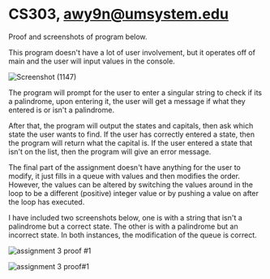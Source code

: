 # CS303, awy9n@umsystem.edu

Proof and screenshots of program below.

This program doesn't have a lot of user involvement, but it operates off of main and the user will input values in the console. 

![Screenshot (1147)](https://user-images.githubusercontent.com/91101801/206593727-bab5951d-707e-4257-b371-8fbd3463bea2.png)

The program will prompt for the user to enter a singular string  to check if its a palindrome, 
upon entering it, the user will get a message if what they entered is or isn't a palindrome. 

After that, the program will output the states and capitals, then ask which state the user wants to find.
If the user has correctly entered a state, then the program will return what the capital is.
If the user entered a state that isn't on the list, then the program will give an error message.

The final part of the assignment doesn't have anything for the user to modify, it just fills in a queue 
with values and then modifies the order. However, the values can be altered by switching the values around in the 
loop to be a different (positive) integer value or by pushing a value on after the loop has executed. 

I have included two screenshots below, one is with a string that isn't a palindrome but a correct state.
The other is with a palindrome but an incorrect state. In both instances, the modification of the queue is correct.

![assignment  3 proof #1](https://user-images.githubusercontent.com/91101801/206593288-c634b826-f51e-49b3-9a37-41d43b0712c3.png)


![assignment 3 proof#1](https://user-images.githubusercontent.com/91101801/206593294-0a43911d-0f5d-43b1-b802-a1a517ee89aa.png)

